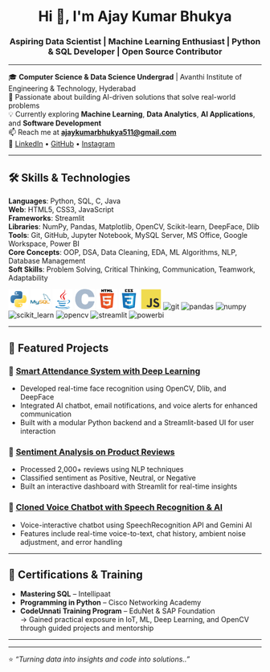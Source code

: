 <h1 align="center">Hi 👋, I'm Ajay Kumar Bhukya</h1>
<h3 align="center">Aspiring Data Scientist | Machine Learning Enthusiast | Python & SQL Developer | Open Source Contributor</h3>

---

🎓 **Computer Science & Data Science Undergrad** | Avanthi Institute of Engineering & Technology, Hyderabad  
📌 Passionate about building AI-driven solutions that solve real-world problems  
💡 Currently exploring **Machine Learning**, **Data Analytics**, **AI Applications**, and **Software Development**  
📫 Reach me at **ajaykumarbhukya511@gmail.com**  
🔗 [LinkedIn](https://www.linkedin.com/in/ajay-kumar8688) • [GitHub](https://github.com/Ajaybhukya) • [Instagram](https://instagram.com/mr_ajay_5_)

---

## 🛠️ Skills & Technologies

**Languages**: Python, SQL, C, Java  
**Web**: HTML5, CSS3, JavaScript  
**Frameworks**: Streamlit  
**Libraries**: NumPy, Pandas, Matplotlib, OpenCV, Scikit-learn, DeepFace, Dlib  
**Tools**: Git, GitHub, Jupyter Notebook, MySQL Server, MS Office, Google Workspace, Power BI  
**Core Concepts**: OOP, DSA, Data Cleaning, EDA, ML Algorithms, NLP, Database Management  
**Soft Skills**: Problem Solving, Critical Thinking, Communication, Teamwork, Adaptability
<p align="left">
  <img src="https://raw.githubusercontent.com/devicons/devicon/master/icons/python/python-original.svg" alt="python" width="40" height="40"/>
  <img src="https://raw.githubusercontent.com/devicons/devicon/master/icons/mysql/mysql-original-wordmark.svg" alt="mysql" width="40" height="40"/>
  <img src="https://raw.githubusercontent.com/devicons/devicon/master/icons/java/java-original.svg" alt="java" width="40" height="40"/>
  <img src="https://raw.githubusercontent.com/devicons/devicon/master/icons/c/c-original.svg" alt="c" width="40" height="40"/>
  <img src="https://raw.githubusercontent.com/devicons/devicon/master/icons/html5/html5-original-wordmark.svg" alt="html5" width="40" height="40"/>
  <img src="https://raw.githubusercontent.com/devicons/devicon/master/icons/css3/css3-original-wordmark.svg" alt="css3" width="40" height="40"/>
  <img src="https://raw.githubusercontent.com/devicons/devicon/master/icons/javascript/javascript-original.svg" alt="javascript" width="40" height="40"/>
  <img src="https://www.vectorlogo.zone/logos/git-scm/git-scm-icon.svg" alt="git" width="40" height="40"/>
  <img src="https://cdn.jsdelivr.net/gh/devicons/devicon/icons/pandas/pandas-original.svg" alt="pandas" width="40" height="40"/>
  <img src="https://cdn.jsdelivr.net/gh/devicons/devicon/icons/numpy/numpy-original.svg" alt="numpy" width="40" height="40"/>
  <img src="https://upload.wikimedia.org/wikipedia/commons/0/05/Scikit_learn_logo_small.svg" alt="scikit_learn" width="40" height="40"/>
  <img src="https://www.vectorlogo.zone/logos/opencv/opencv-icon.svg" alt="opencv" width="40" height="40"/>
  <img src="https://streamlit.io/images/brand/streamlit-mark-color.svg" alt="streamlit" width="40" height="40"/>
  <img src="https://img.icons8.com/color/48/power-bi.png" alt="powerbi" width="40" height="40"/>
</p>

---

## 💼 Featured Projects

### 🔹 [Smart Attendance System with Deep Learning](https://github.com/Ajaybhukya/Anti-spoof-face-recognition-system.git)
- Developed real-time face recognition using OpenCV, Dlib, and DeepFace
- Integrated AI chatbot, email notifications, and voice alerts for enhanced communication
- Built with a modular Python backend and a Streamlit-based UI for user interaction

### 🔹 [Sentiment Analysis on Product Reviews](https://github.com/Ajaybhukya/Sentiment-Analysis-on-Product-Reviews-using-Data-Analytics.git)
- Processed 2,000+ reviews using NLP techniques
- Classified sentiment as Positive, Neutral, or Negative
- Built an interactive dashboard with Streamlit for real-time insights

### 🔹 [Cloned Voice Chatbot with Speech Recognition & AI](https://github.com/Ajaybhukya/Cloned-Voice-ChatBot-with-Speech-Recognition-and-AI-Responses.git)
- Voice-interactive chatbot using SpeechRecognition API and Gemini AI
- Features include real-time voice-to-text, chat history, ambient noise adjustment, and error handling

---

## 📜 Certifications & Training

- **Mastering SQL** – Intellipaat  
- **Programming in Python** – Cisco Networking Academy  
- **CodeUnnati Training Program** – EduNet & SAP Foundation  
  → Gained practical exposure in IoT, ML, Deep Learning, and OpenCV through guided projects and mentorship

---
---

⭐ _“Turning data into insights and code into solutions..”_  
